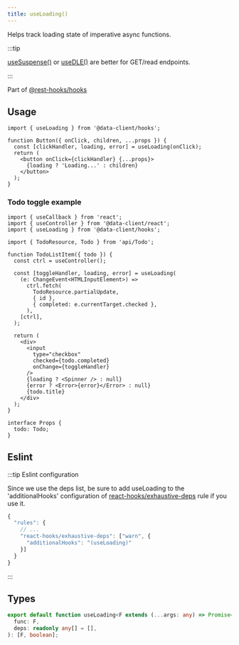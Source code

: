 ```yaml
---
title: useLoading()
---
```


<head>
  <title>useLoading() - Turn any promise into React State</title>
</head>


Helps track loading state of imperative async functions.

:::tip

[useSuspense()](./useSuspense.md) or [useDLE()](./useDLE.md) are better for GET/read endpoints.

:::

Part of [@rest-hooks/hooks](https://www.npmjs.com/package/@rest-hooks/hooks)

## Usage

```tsx
import { useLoading } from '@data-client/hooks';

function Button({ onClick, children, ...props }) {
  const [clickHandler, loading, error] = useLoading(onClick);
  return (
    <button onClick={clickHandler} {...props}>
      {loading ? 'Loading...' : children}
    </button>
  );
}
```


### Todo toggle example

```tsx
import { useCallback } from 'react';
import { useController } from '@data-client/react';
import { useLoading } from '@data-client/hooks';

import { TodoResource, Todo } from 'api/Todo';

function TodoListItem({ todo }) {
  const ctrl = useController();

  const [toggleHandler, loading, error] = useLoading(
    (e: ChangeEvent<HTMLInputElement>) =>
      ctrl.fetch(
        TodoResource.partialUpdate,
        { id },
        { completed: e.currentTarget.checked },
      ),
    [ctrl],
  );

  return (
    <div>
      <input
        type="checkbox"
        checked={todo.completed}
        onChange={toggleHandler}
      />
      {loading ? <Spinner /> : null}
      {error ? <Error>{error}</Error> : null}
      {todo.title}
    </div>
  );
}

interface Props {
  todo: Todo;
}
```

## Eslint

:::tip Eslint configuration

Since we use the deps list, be sure to add useLoading to the 'additionalHooks' configuration
of [react-hooks/exhaustive-deps](https://www.npmjs.com/package/eslint-plugin-react-hooks) rule if you use it.

```js
{
  "rules": {
    // ...
    "react-hooks/exhaustive-deps": ["warn", {
      "additionalHooks": "(useLoading)"
    }]
  }
}
```

:::

## Types


```typescript
export default function useLoading<F extends (...args: any) => Promise<any>>(
  func: F,
  deps: readonly any[] = [],
): [F, boolean];
```
